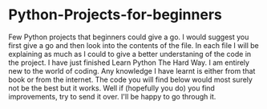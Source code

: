 # Python-Projects-for-beginners
Few Python projects that beginners could give a go. I would suggest you first give a go and then look into the contents of the file.
In each file I will be explaining as much as I could to give a better understaning of the code in the project.
I have just finished Learn Python The Hard Way.
I am entirely new to the world of coding. Any knowledge I have learnt is either from that book or from the internet. 
The code you will find below would most surely not be the best but it works. Well if (hopefully you do) you find improvements, try to send it over. I'll be happy to go through it.
